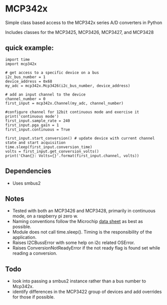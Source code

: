 # MCP342x
Simple class based access to the MCP342x series A/D converters in Python

Includes classes for the MCP3425, MCP3426, MCP3427, and MCP3428

## quick example:

    import time                                                                                           
    import mcp342x                                                                           

    # get access to a specific device on a bus                                                             
    i2c_bus_number = 1
    device_address = 0x68
    my_adc = mcp342x.Mcp3426(i2c_bus_number, device_address)

    # add an input channel to the device                                                                   
    channel_number = 0
    first_input = mcp342x.Channel(my_adc, channel_number)

    #configure channel for 12bit continuous mode and exercise it                                           
    print('continuous mode')
    first_input.sample_rate = 240
    first_input.pga_gain = 1
    first_input.continuous = True
    
    first_input.start_conversion() # update device with current channel state and start acquisition        
    time.sleep(first_input.conversion_time)
    volts = first_input.get_conversion_volts()
    print('Chan{}: Volts={}'.format(first_input.channel, volts))

## Dependencies
 * Uses smbus2

## Notes
 * Tested with both an MCP3426 and MCP3428, primarily in continuous mode, on a raspberry pi zero w.
 * Naming conventions follow the Microchip [data sheet](http://ww1.microchip.com/downloads/en/DeviceDoc/22226a.pdf) as best as possible.
 * Module does not call time.sleep().  Timing is the responsibility of the application.
 * Raises I2CBussError with some help on i2c related OSError.
 * Raises ConversionNotReadyError if the not ready flag is found set while reading a conversion.
 
 ## Todo
  * look into passing a smbus2 instance rather than a bus number to Mcp342x. 
  * identify differences in the MCP3422 group of devices and add overrides for those if possible.
